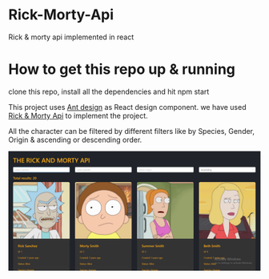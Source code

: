 # Rick-Morty-Api

Rick &amp; morty api implemented in react

# How to get this repo up & running

clone this repo, install all the dependencies and hit npm start

This project uses [Ant design](https://ant.design/) as React design component. we have used [Rick & Morty Api](https://rickandmortyapi.com/api/character/) to implement the project.

All the character can be filtered by different filters like by Species, Gender, Origin & ascending or descending order.

![Alt text](/public/rick-and-morty.png "Rick & morty build screen-shot image")
